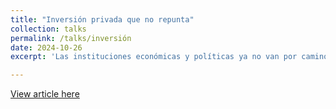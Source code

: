```yaml
---
title: "Inversión privada que no repunta"
collection: talks
permalink: /talks/inversión
date: 2024-10-26
excerpt: 'Las instituciones económicas y políticas ya no van por caminos separados; la inestabilidad política resta confianza para invertir, crecer y mejorar la calidad de vida. Columna de opinión para El Comercio'

---
```


[View article here](https://elcomercio.pe/economia/la-mirada-inversion-privada-que-no-repunta-por-gustavo-meza-hinojo-noticia/)
